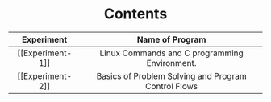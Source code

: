 <h1 align="center">Contents</h1>


|Experiment|Name of Program|
|:---:|:---:|
|[[Experiment-1]]|Linux Commands and C programming Environment.|
|[[Experiment-2]]|Basics of Problem Solving and Program Control Flows|
